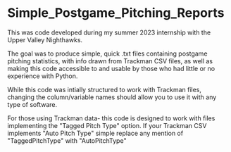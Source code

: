 # Simple_Postgame_Pitching_Reports
This was code developed during my summer 2023 internship with the Upper Valley Nighthawks. 

The goal was to produce simple, quick .txt files containing postgame pitching statistics, with info drawn from Trackman CSV files, 
as well as making this code accessible to and usable by those who had little or no experience with Python.

While this code was intially structured to work with Trackman files, changing the column/variable names should allow you to use it with any type
of software.

For those using Trackman data- this code is designed to work with files implementing the "Tagged Pitch Type" option. If your Trackman
CSV implements "Auto Pitch Type" simple replace any mention of "TaggedPitchType" with "AutoPitchType"
